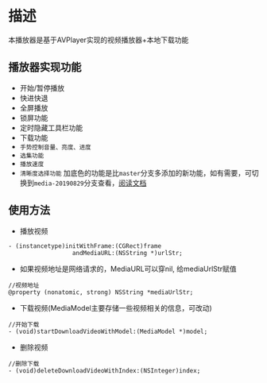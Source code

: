 # 描述
本播放器是基于AVPlayer实现的视频播放器+本地下载功能

## 播放器实现功能
- 开始/暂停播放
- 快进快退
- 全屏播放
- 锁屏功能
- 定时隐藏工具栏功能
- 下载功能
- `手势控制音量、亮度、进度`
- `选集功能`
- `播放速度`
- `清晰度选择功能`
加底色的功能是比`master`分支多添加的新功能，如有需要，可切换到`media-20190829`分支查看，[阅读文档](http://note.youdao.com/noteshare?id=86e5d0ae71dbe55a3a26cf8cb6de504f)

## 使用方法
- 播放视频
```
- (instancetype)initWithFrame:(CGRect)frame
                  andMediaURL:(NSString *)urlStr;
```
- 如果视频地址是网络请求的，MediaURL可以穿nil, 给mediaUrlStr赋值
```
//视频地址
@property (nonatomic, strong) NSString *mediaUrlStr;
```

- 下载视频(MediaModel主要存储一些视频相关的信息，可改动)
```
//开始下载
- (void)startDownloadVideoWithModel:(MediaModel *)model;
```

- 删除视频
```
//删除下载
- (void)deleteDownloadVideoWithIndex:(NSInteger)index;
```

